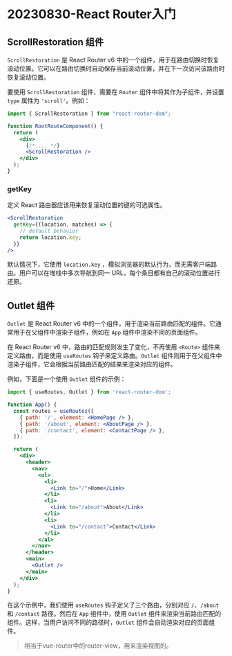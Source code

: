 # 20230830-React Router入门

## ScrollRestoration 组件

`ScrollRestoration` 是 React Router v6 中的一个组件，用于在路由切换时恢复滚动位置。它可以在路由切换时自动保存当前滚动位置，并在下一次访问该路由时恢复滚动位置。

要使用 `ScrollRestoration` 组件，需要在 `Router` 组件中将其作为子组件，并设置 `type` 属性为 `'scroll'`。例如：

```jsx
import { ScrollRestoration } from "react-router-dom";

function RootRouteComponent() {
  return (
    <div>
      {/* ... */}
      <ScrollRestoration />
    </div>
  );
}
```

### getKey 

定义 React 路由器应该用来恢复滚动位置的键的可选属性。

```jsx
<ScrollRestoration
  getKey={(location, matches) => {
    // default behavior
    return location.key;
  }}
/>
```

默认情况下，它使用 `location.key` ，模拟浏览器的默认行为，而无需客户端路由。用户可以在堆栈中多次导航到同一 URL，每个条目都有自己的滚动位置进行还原。

## Outlet 组件

`Outlet` 是 React Router v6 中的一个组件，用于渲染当前路由匹配的组件。它通常用于在父组件中渲染子组件，例如在 `App` 组件中渲染不同的页面组件。

在 React Router v6 中，路由的匹配规则发生了变化，不再使用 `<Route>` 组件来定义路由，而是使用 `useRoutes` 钩子来定义路由。`Outlet` 组件则用于在父组件中渲染子组件，它会根据当前路由匹配的结果来渲染对应的组件。

例如，下面是一个使用 `Outlet` 组件的示例：

```jsx
import { useRoutes, Outlet } from 'react-router-dom';

function App() {
  const routes = useRoutes([
    { path: '/', element: <HomePage /> },
    { path: '/about', element: <AboutPage /> },
    { path: '/contact', element: <ContactPage /> },
  ]);

  return (
    <div>
      <header>
        <nav>
          <ul>
            <li>
              <Link to="/">Home</Link>
            </li>
            <li>
              <Link to="/about">About</Link>
            </li>
            <li>
              <Link to="/contact">Contact</Link>
            </li>
          </ul>
        </nav>
      </header>
      <main>
        <Outlet />
      </main>
    </div>
  );
}
```

在这个示例中，我们使用 `useRoutes` 钩子定义了三个路由，分别对应 `/`、`/about` 和 `/contact` 路径。然后在 `App` 组件中，使用 `Outlet` 组件来渲染当前路由匹配的组件。这样，当用户访问不同的路径时，`Outlet` 组件会自动渲染对应的页面组件。

> 相当于vue-router中的router-view，用来渲染视图的。